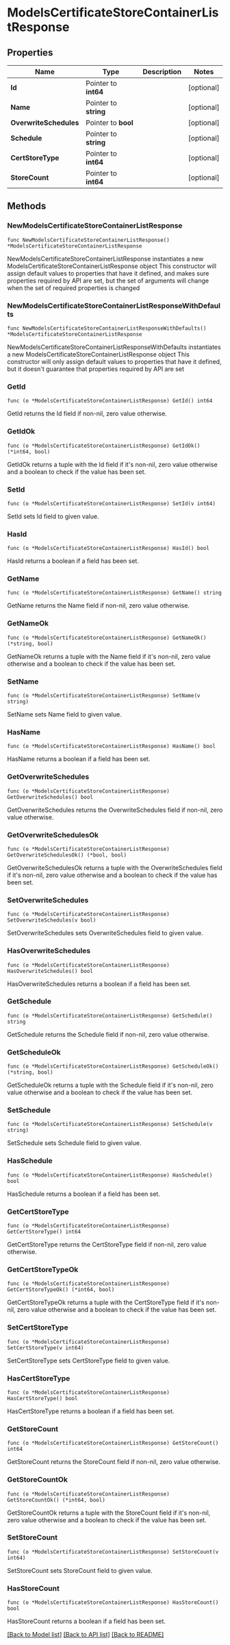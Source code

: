 # ModelsCertificateStoreContainerListResponse

## Properties

Name | Type | Description | Notes
------------ | ------------- | ------------- | -------------
**Id** | Pointer to **int64** |  | [optional] 
**Name** | Pointer to **string** |  | [optional] 
**OverwriteSchedules** | Pointer to **bool** |  | [optional] 
**Schedule** | Pointer to **string** |  | [optional] 
**CertStoreType** | Pointer to **int64** |  | [optional] 
**StoreCount** | Pointer to **int64** |  | [optional] 

## Methods

### NewModelsCertificateStoreContainerListResponse

`func NewModelsCertificateStoreContainerListResponse() *ModelsCertificateStoreContainerListResponse`

NewModelsCertificateStoreContainerListResponse instantiates a new ModelsCertificateStoreContainerListResponse object
This constructor will assign default values to properties that have it defined,
and makes sure properties required by API are set, but the set of arguments
will change when the set of required properties is changed

### NewModelsCertificateStoreContainerListResponseWithDefaults

`func NewModelsCertificateStoreContainerListResponseWithDefaults() *ModelsCertificateStoreContainerListResponse`

NewModelsCertificateStoreContainerListResponseWithDefaults instantiates a new ModelsCertificateStoreContainerListResponse object
This constructor will only assign default values to properties that have it defined,
but it doesn't guarantee that properties required by API are set

### GetId

`func (o *ModelsCertificateStoreContainerListResponse) GetId() int64`

GetId returns the Id field if non-nil, zero value otherwise.

### GetIdOk

`func (o *ModelsCertificateStoreContainerListResponse) GetIdOk() (*int64, bool)`

GetIdOk returns a tuple with the Id field if it's non-nil, zero value otherwise
and a boolean to check if the value has been set.

### SetId

`func (o *ModelsCertificateStoreContainerListResponse) SetId(v int64)`

SetId sets Id field to given value.

### HasId

`func (o *ModelsCertificateStoreContainerListResponse) HasId() bool`

HasId returns a boolean if a field has been set.

### GetName

`func (o *ModelsCertificateStoreContainerListResponse) GetName() string`

GetName returns the Name field if non-nil, zero value otherwise.

### GetNameOk

`func (o *ModelsCertificateStoreContainerListResponse) GetNameOk() (*string, bool)`

GetNameOk returns a tuple with the Name field if it's non-nil, zero value otherwise
and a boolean to check if the value has been set.

### SetName

`func (o *ModelsCertificateStoreContainerListResponse) SetName(v string)`

SetName sets Name field to given value.

### HasName

`func (o *ModelsCertificateStoreContainerListResponse) HasName() bool`

HasName returns a boolean if a field has been set.

### GetOverwriteSchedules

`func (o *ModelsCertificateStoreContainerListResponse) GetOverwriteSchedules() bool`

GetOverwriteSchedules returns the OverwriteSchedules field if non-nil, zero value otherwise.

### GetOverwriteSchedulesOk

`func (o *ModelsCertificateStoreContainerListResponse) GetOverwriteSchedulesOk() (*bool, bool)`

GetOverwriteSchedulesOk returns a tuple with the OverwriteSchedules field if it's non-nil, zero value otherwise
and a boolean to check if the value has been set.

### SetOverwriteSchedules

`func (o *ModelsCertificateStoreContainerListResponse) SetOverwriteSchedules(v bool)`

SetOverwriteSchedules sets OverwriteSchedules field to given value.

### HasOverwriteSchedules

`func (o *ModelsCertificateStoreContainerListResponse) HasOverwriteSchedules() bool`

HasOverwriteSchedules returns a boolean if a field has been set.

### GetSchedule

`func (o *ModelsCertificateStoreContainerListResponse) GetSchedule() string`

GetSchedule returns the Schedule field if non-nil, zero value otherwise.

### GetScheduleOk

`func (o *ModelsCertificateStoreContainerListResponse) GetScheduleOk() (*string, bool)`

GetScheduleOk returns a tuple with the Schedule field if it's non-nil, zero value otherwise
and a boolean to check if the value has been set.

### SetSchedule

`func (o *ModelsCertificateStoreContainerListResponse) SetSchedule(v string)`

SetSchedule sets Schedule field to given value.

### HasSchedule

`func (o *ModelsCertificateStoreContainerListResponse) HasSchedule() bool`

HasSchedule returns a boolean if a field has been set.

### GetCertStoreType

`func (o *ModelsCertificateStoreContainerListResponse) GetCertStoreType() int64`

GetCertStoreType returns the CertStoreType field if non-nil, zero value otherwise.

### GetCertStoreTypeOk

`func (o *ModelsCertificateStoreContainerListResponse) GetCertStoreTypeOk() (*int64, bool)`

GetCertStoreTypeOk returns a tuple with the CertStoreType field if it's non-nil, zero value otherwise
and a boolean to check if the value has been set.

### SetCertStoreType

`func (o *ModelsCertificateStoreContainerListResponse) SetCertStoreType(v int64)`

SetCertStoreType sets CertStoreType field to given value.

### HasCertStoreType

`func (o *ModelsCertificateStoreContainerListResponse) HasCertStoreType() bool`

HasCertStoreType returns a boolean if a field has been set.

### GetStoreCount

`func (o *ModelsCertificateStoreContainerListResponse) GetStoreCount() int64`

GetStoreCount returns the StoreCount field if non-nil, zero value otherwise.

### GetStoreCountOk

`func (o *ModelsCertificateStoreContainerListResponse) GetStoreCountOk() (*int64, bool)`

GetStoreCountOk returns a tuple with the StoreCount field if it's non-nil, zero value otherwise
and a boolean to check if the value has been set.

### SetStoreCount

`func (o *ModelsCertificateStoreContainerListResponse) SetStoreCount(v int64)`

SetStoreCount sets StoreCount field to given value.

### HasStoreCount

`func (o *ModelsCertificateStoreContainerListResponse) HasStoreCount() bool`

HasStoreCount returns a boolean if a field has been set.


[[Back to Model list]](../README.md#documentation-for-models) [[Back to API list]](../README.md#documentation-for-api-endpoints) [[Back to README]](../README.md)



